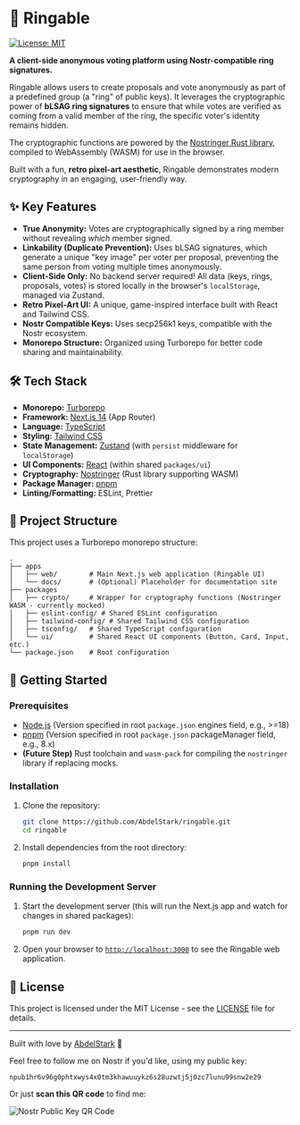 # 💍 Ringable

[![License: MIT](https://img.shields.io/badge/License-MIT-yellow.svg)](https://opensource.org/licenses/MIT)

**A client-side anonymous voting platform using Nostr-compatible ring signatures.**

Ringable allows users to create proposals and vote anonymously as part of a predefined group (a "ring" of public keys). It leverages the cryptographic power of **bLSAG ring signatures** to ensure that while votes are verified as coming from a valid member of the ring, the specific voter's identity remains hidden.

The cryptographic functions are powered by the [Nostringer Rust library](https://github.com/AbdelStark/nostringer-rs), compiled to WebAssembly (WASM) for use in the browser.

Built with a fun, **retro pixel-art aesthetic**, Ringable demonstrates modern cryptography in an engaging, user-friendly way.

## ✨ Key Features

- **True Anonymity:** Votes are cryptographically signed by a ring member without revealing _which_ member signed.
- **Linkability (Duplicate Prevention):** Uses bLSAG signatures, which generate a unique "key image" per voter per proposal, preventing the same person from voting multiple times anonymously.
- **Client-Side Only:** No backend server required! All data (keys, rings, proposals, votes) is stored locally in the browser's `localStorage`, managed via Zustand.
- **Retro Pixel-Art UI:** A unique, game-inspired interface built with React and Tailwind CSS.
- **Nostr Compatible Keys:** Uses secp256k1 keys, compatible with the Nostr ecosystem.
- **Monorepo Structure:** Organized using Turborepo for better code sharing and maintainability.

## 🛠️ Tech Stack

- **Monorepo:** [Turborepo](https://turbo.build/repo)
- **Framework:** [Next.js 14](https://nextjs.org/) (App Router)
- **Language:** [TypeScript](https://www.typescriptlang.org/)
- **Styling:** [Tailwind CSS](https://tailwindcss.com/)
- **State Management:** [Zustand](https://zustand-demo.pmnd.rs/) (with `persist` middleware for `localStorage`)
- **UI Components:** [React](https://reactjs.org/) (within shared `packages/ui`)
- **Cryptography:** [Nostringer](https://github.com/AbdelStark/nostringer-rs) (Rust library supporting WASM)
- **Package Manager:** [pnpm](https://pnpm.io/)
- **Linting/Formatting:** ESLint, Prettier

## 📂 Project Structure

This project uses a Turborepo monorepo structure:

```plaintext
.
├── apps
│   ├── web/        # Main Next.js web application (Ringable UI)
│   └── docs/       # (Optional) Placeholder for documentation site
├── packages
│   ├── crypto/     # Wrapper for cryptography functions (Nostringer WASM - currently mocked)
│   ├── eslint-config/ # Shared ESLint configuration
│   ├── tailwind-config/ # Shared Tailwind CSS configuration
│   ├── tsconfig/   # Shared TypeScript configuration
│   └── ui/         # Shared React UI components (Button, Card, Input, etc.)
└── package.json    # Root configuration
```

## 🚀 Getting Started

### Prerequisites

- [Node.js](https://nodejs.org/) (Version specified in root `package.json` engines field, e.g., >=18)
- [pnpm](https://pnpm.io/) (Version specified in root `package.json` packageManager field, e.g., 8.x)
- **(Future Step)** Rust toolchain and `wasm-pack` for compiling the `nostringer` library if replacing mocks.

### Installation

1.  Clone the repository:
    ```bash
    git clone https://github.com/AbdelStark/ringable.git
    cd ringable
    ```
2.  Install dependencies from the root directory:
    ```bash
    pnpm install
    ```

### Running the Development Server

1.  Start the development server (this will run the Next.js app and watch for changes in shared packages):
    ```bash
    pnpm run dev
    ```
2.  Open your browser to [`http://localhost:3000`](http://localhost:3000) to see the Ringable web application.

## 📄 License

This project is licensed under the MIT License - see the [LICENSE](LICENSE) file for details.

---

Built with love by [AbdelStark](https://github.com/AbdelStark) 🧡

Feel free to follow me on Nostr if you'd like, using my public key:

```text
npub1hr6v96g0phtxwys4x0tm3khawuuykz6s28uzwtj5j0zc7lunu99snw2e29
```

Or just **scan this QR code** to find me:

![Nostr Public Key QR Code](https://hackmd.io/_uploads/SkAvwlYYC.png)
